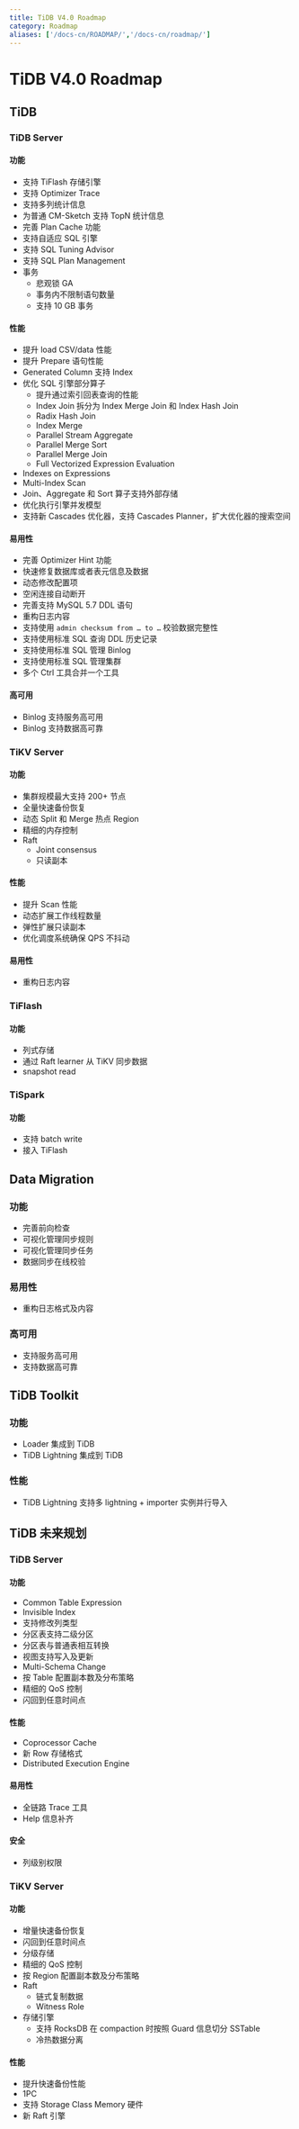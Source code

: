 ```yaml
---
title: TiDB V4.0 Roadmap
category: Roadmap
aliases: ['/docs-cn/ROADMAP/','/docs-cn/roadmap/']
---
```


<!-- markdownlint-disable MD001 -->

# TiDB V4.0 Roadmap

## TiDB

### TiDB Server

#### 功能

* 支持 TiFlash 存储引擎
* 支持 Optimizer Trace
* 支持多列统计信息
* 为普通 CM-Sketch 支持 TopN 统计信息
* 完善 Plan Cache 功能
* 支持自适应 SQL 引擎
* 支持 SQL Tuning Advisor
* 支持 SQL Plan Management
* 事务
    + 悲观锁 GA
    + 事务内不限制语句数量
    + 支持 10 GB 事务

#### 性能

* 提升 load CSV/data 性能
* 提升 Prepare 语句性能
* Generated Column 支持 Index
* 优化 SQL 引擎部分算子
    + 提升通过索引回表查询的性能
    + Index Join 拆分为 Index Merge Join 和 Index Hash Join
    + Radix Hash Join
    + Index Merge
    + Parallel Stream Aggregate
    + Parallel Merge Sort
    + Parallel Merge Join
    + Full Vectorized Expression Evaluation
* Indexes on Expressions
* Multi-Index Scan
* Join、Aggregate 和 Sort 算子支持外部存储
* 优化执行引擎并发模型
* 支持新 Cascades 优化器，支持 Cascades Planner，扩大优化器的搜索空间

#### 易用性

* 完善 Optimizer Hint 功能
* 快速修复数据库或者表元信息及数据
* 动态修改配置项
* 空闲连接自动断开
* 完善支持 MySQL 5.7 DDL 语句
* 重构日志内容
* 支持使用 `admin checksum from … to …` 校验数据完整性
* 支持使用标准 SQL 查询 DDL 历史记录
* 支持使用标准 SQL 管理 Binlog
* 支持使用标准 SQL 管理集群
* 多个 Ctrl 工具合并一个工具

#### 高可用

* Binlog 支持服务高可用
* Binlog 支持数据高可靠

### TiKV Server

#### 功能

* 集群规模最大支持 200+ 节点
* 全量快速备份恢复
* 动态 Split 和 Merge 热点 Region
* 精细的内存控制
* Raft
    + Joint consensus
    + 只读副本

#### 性能

* 提升 Scan 性能
* 动态扩展工作线程数量
* 弹性扩展只读副本
* 优化调度系统确保 QPS 不抖动

#### 易用性

* 重构日志内容

### TiFlash

#### 功能

* 列式存储
* 通过 Raft learner 从 TiKV 同步数据
* snapshot read

### TiSpark

#### 功能

* 支持 batch write
* 接入 TiFlash

## Data Migration

### 功能

* 完善前向检查
* 可视化管理同步规则
* 可视化管理同步任务
* 数据同步在线校验

### 易用性

* 重构日志格式及内容

### 高可用

* 支持服务高可用
* 支持数据高可靠

## TiDB Toolkit

### 功能

* Loader 集成到 TiDB
* TiDB Lightning 集成到 TiDB

### 性能

* TiDB Lightning 支持多 lightning + importer 实例并行导入

## TiDB 未来规划

### TiDB Server

#### 功能

* Common Table Expression
* Invisible Index
* 支持修改列类型
* 分区表支持二级分区
* 分区表与普通表相互转换
* 视图支持写入及更新
* Multi-Schema Change
* 按 Table 配置副本数及分布策略
* 精细的 QoS 控制
* 闪回到任意时间点

#### 性能

* Coprocessor Cache
* 新 Row 存储格式
* Distributed Execution Engine

#### 易用性

* 全链路 Trace 工具
* Help 信息补齐

#### 安全

* 列级别权限

### TiKV Server

#### 功能

* 增量快速备份恢复
* 闪回到任意时间点
* 分级存储
* 精细的 QoS 控制
* 按 Region 配置副本数及分布策略
* Raft
    + 链式复制数据
    + Witness Role
* 存储引擎
    + 支持 RocksDB 在 compaction 时按照 Guard 信息切分 SSTable
    + 冷热数据分离

#### 性能

* 提升快速备份性能
* 1PC
* 支持 Storage Class Memory 硬件
* 新 Raft 引擎
